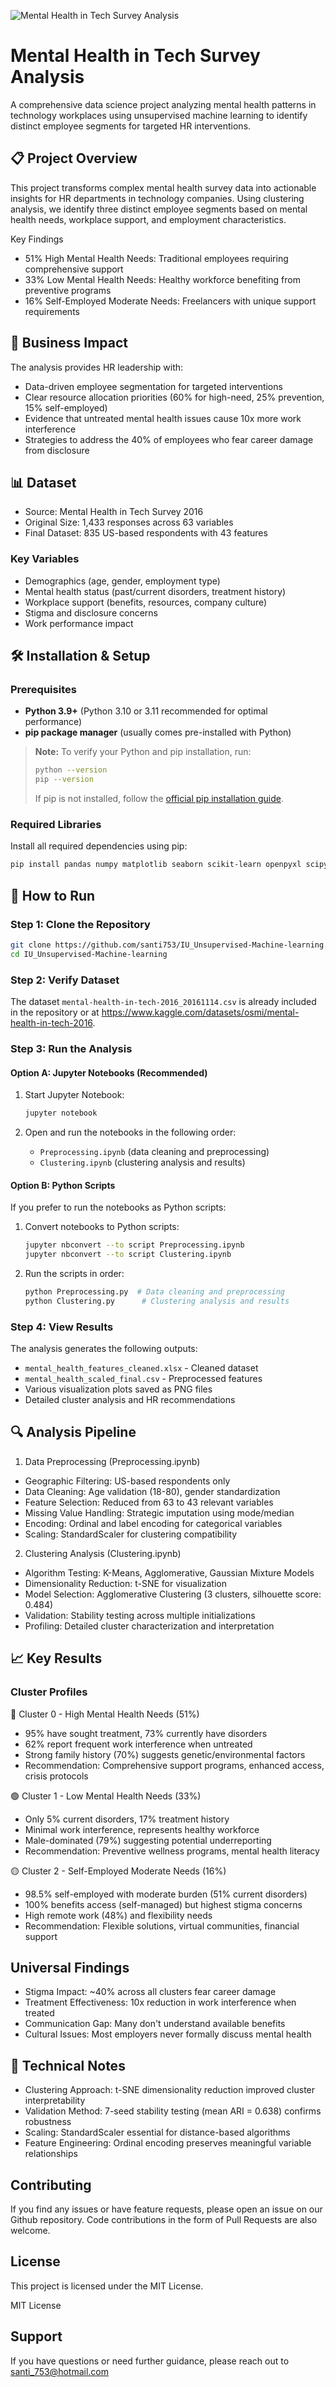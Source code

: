 <!-- Project banner -->
![Mental Health in Tech Survey Analysis](github-header-image.png)
# Mental Health in Tech Survey Analysis

A comprehensive data science project analyzing mental health patterns in technology workplaces using unsupervised machine learning to identify distinct employee segments for targeted HR interventions.

## 📋 Project Overview

This project transforms complex mental health survey data into actionable insights for HR departments in technology companies. Using clustering analysis, we identify three distinct employee segments based on mental health needs, workplace support, and employment characteristics.

Key Findings

- 51% High Mental Health Needs: Traditional employees requiring comprehensive support
- 33% Low Mental Health Needs: Healthy workforce benefiting from preventive programs
- 16% Self-Employed Moderate Needs: Freelancers with unique support requirements

## 🎯 Business Impact

The analysis provides HR leadership with:

- Data-driven employee segmentation for targeted interventions
- Clear resource allocation priorities (60% for high-need, 25% prevention, 15% self-employed)
- Evidence that untreated mental health issues cause 10x more work interference
- Strategies to address the 40% of employees who fear career damage from disclosure

## 📊 Dataset

- Source: Mental Health in Tech Survey 2016
- Original Size: 1,433 responses across 63 variables
- Final Dataset: 835 US-based respondents with 43 features

### Key Variables

- Demographics (age, gender, employment type)
- Mental health status (past/current disorders, treatment history)
- Workplace support (benefits, resources, company culture)
- Stigma and disclosure concerns
- Work performance impact

## 🛠️ Installation & Setup

### Prerequisites

- **Python 3.9+** (Python 3.10 or 3.11 recommended for optimal performance)
- **pip package manager** (usually comes pre-installed with Python)

> **Note:** To verify your Python and pip installation, run:
> ```bash
> python --version
> pip --version
> ```
> If pip is not installed, follow the [official pip installation guide](https://pip.pypa.io/en/stable/installation/).

### Required Libraries

Install all required dependencies using pip:

```bash
pip install pandas numpy matplotlib seaborn scikit-learn openpyxl scipy jupyter
```

## 🚀 How to Run

### Step 1: Clone the Repository

```bash
git clone https://github.com/santi753/IU_Unsupervised-Machine-learning.git
cd IU_Unsupervised-Machine-learning
```

### Step 2: Verify Dataset

The dataset `mental-health-in-tech-2016_20161114.csv` is already included in the repository or at https://www.kaggle.com/datasets/osmi/mental-health-in-tech-2016.

### Step 3: Run the Analysis

#### Option A: Jupyter Notebooks (Recommended)

1. Start Jupyter Notebook:
   ```bash
   jupyter notebook
   ```

2. Open and run the notebooks in the following order:
   - `Preprocessing.ipynb` (data cleaning and preprocessing)
   - `Clustering.ipynb` (clustering analysis and results)

#### Option B: Python Scripts

If you prefer to run the notebooks as Python scripts:

1. Convert notebooks to Python scripts:
   ```bash
   jupyter nbconvert --to script Preprocessing.ipynb
   jupyter nbconvert --to script Clustering.ipynb
   ```

2. Run the scripts in order:
   ```bash
   python Preprocessing.py  # Data cleaning and preprocessing
   python Clustering.py      # Clustering analysis and results
   ```

### Step 4: View Results

The analysis generates the following outputs:

- `mental_health_features_cleaned.xlsx` - Cleaned dataset
- `mental_health_scaled_final.csv` - Preprocessed features  
- Various visualization plots saved as PNG files
- Detailed cluster analysis and HR recommendations

## 🔍 Analysis Pipeline

1. Data Preprocessing (Preprocessing.ipynb)

- Geographic Filtering: US-based respondents only
- Data Cleaning: Age validation (18-80), gender standardization
- Feature Selection: Reduced from 63 to 43 relevant variables
- Missing Value Handling: Strategic imputation using mode/median
- Encoding: Ordinal and label encoding for categorical variables
- Scaling: StandardScaler for clustering compatibility

2. Clustering Analysis (Clustering.ipynb)

- Algorithm Testing: K-Means, Agglomerative, Gaussian Mixture Models
- Dimensionality Reduction: t-SNE for visualization
- Model Selection: Agglomerative Clustering (3 clusters, silhouette score: 0.484)
- Validation: Stability testing across multiple initializations
- Profiling: Detailed cluster characterization and interpretation

## 📈 Key Results

### Cluster Profiles

🔴 Cluster 0 - High Mental Health Needs (51%)

- 95% have sought treatment, 73% currently have disorders
- 62% report frequent work interference when untreated
- Strong family history (70%) suggests genetic/environmental factors
- Recommendation: Comprehensive support programs, enhanced access, crisis protocols

🟢 Cluster 1 - Low Mental Health Needs (33%)

- Only 5% current disorders, 17% treatment history
- Minimal work interference, represents healthy workforce
- Male-dominated (79%) suggesting potential underreporting
- Recommendation: Preventive wellness programs, mental health literacy

🟡 Cluster 2 - Self-Employed Moderate Needs (16%)

- 98.5% self-employed with moderate burden (51% current disorders)
- 100% benefits access (self-managed) but highest stigma concerns
- High remote work (48%) and flexibility needs
- Recommendation: Flexible solutions, virtual communities, financial support

## Universal Findings

- Stigma Impact: ~40% across all clusters fear career damage
- Treatment Effectiveness: 10x reduction in work interference when treated
- Communication Gap: Many don't understand available benefits
- Cultural Issues: Most employers never formally discuss mental health

## 🔧 Technical Notes

- Clustering Approach: t-SNE dimensionality reduction improved cluster interpretability
- Validation Method: 7-seed stability testing (mean ARI = 0.638) confirms robustness
- Scaling: StandardScaler essential for distance-based algorithms
- Feature Engineering: Ordinal encoding preserves meaningful variable relationships

## Contributing

If you find any issues or have feature requests, please open an issue on our Github repository. 
Code contributions in the form of Pull Requests are also welcome. 

## License

This project is licensed under the MIT License.

MIT License

## Support

If you have questions or need further guidance, please reach out to santi_753@hotmail.com


